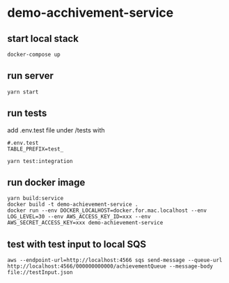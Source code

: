 # demo-acchivement-service

## start local stack

```
docker-compose up
```

## run server

```
yarn start
```

## run tests

add .env.test file under /tests with

```
#.env.test
TABLE_PREFIX=test_
```

```
yarn test:integration
```

## run docker image

```
yarn build:service
docker build -t demo-achievement-service .
docker run --env DOCKER_LOCALHOST=docker.for.mac.localhost --env LOG_LEVEL=30 --env AWS_ACCESS_KEY_ID=xxx --env AWS_SECRET_ACCESS_KEY=xxx demo-achievement-service
```

## test with test input to local SQS

```
aws --endpoint-url=http://localhost:4566 sqs send-message --queue-url http://localhost:4566/000000000000/achievementQueue --message-body file://testInput.json
```
